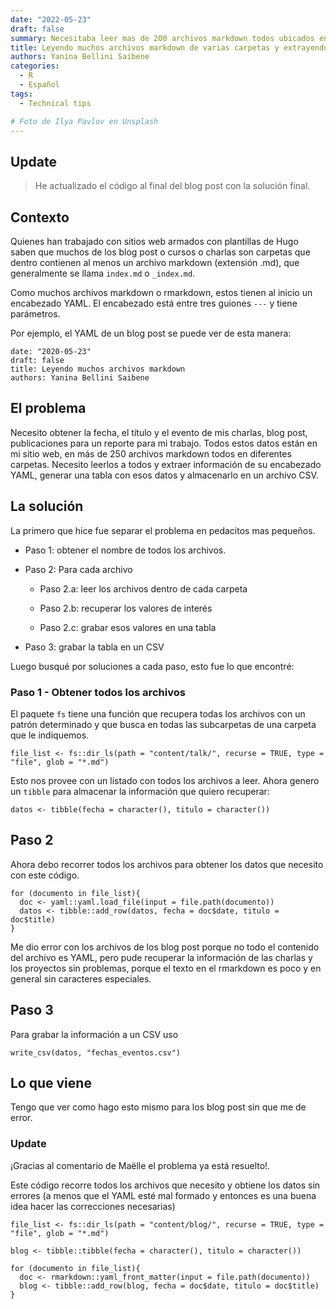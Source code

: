```yaml
---
date: "2022-05-23"
draft: false
summary: Necesitaba leer mas de 200 archivos markdown todos ubicados en diferentes carpetas y recuperar información de su YAML.  Aqui el detalle de como hice esta tarea.
title: Leyendo muchos archivos markdown de varias carpetas y extrayendo datos de su YAML
authors: Yanina Bellini Saibene
categories:
  - R
  - Español
tags: 
  - Technical tips

# Foto de Ilya Pavlov en Unsplash
---
```

## Update

> He actualizado el código al final del blog post con la solución final.

## Contexto

Quienes han trabajado con sitios web armados con plantillas de Hugo saben que muchos de los blog post o cursos o charlas son carpetas que dentro contienen al menos un archivo markdown (extensión .md), que generalmente se llama `index.md` o `_index.md`.

Como muchos archivos markdown o rmarkdown, estos tienen al inicio un encabezado YAML.  El encabezado está entre tres guiones `---` y tiene parámetros.

Por ejemplo, el YAML de un blog post se puede ver de esta manera:

```
date: "2020-05-23"
draft: false
title: Leyendo muchos archivos markdown 
authors: Yanina Bellini Saibene
```

## El problema

Necesito obtener la fecha, el título y el evento de mis charlas, blog post, publicaciones para un reporte para mi trabajo. Todos estos datos están en mi sitio web, en más de 250 archivos markdown todos en diferentes carpetas. Necesito leerlos a todos y extraer información de su encabezado YAML, generar una tabla con esos datos y almacenarlo en un archivo CSV.

## La solución

La primero que hice fue separar el problema en pedacitos mas pequeños. 

* Paso 1: obtener el nombre de todos los archivos.

* Paso 2: Para cada archivo

  * Paso 2.a: leer los archivos dentro de cada carpeta

  * Paso 2.b: recuperar los valores de interés

  * Paso 2.c: grabar esos valores en una tabla

* Paso 3: grabar la tabla en un CSV  


Luego busqué por soluciones a cada paso, esto fue lo que encontré:

### Paso 1 - Obtener todos los archivos

El paquete `fs` tiene una función que recupera todas los archivos con un patrón determinado y que busca en todas las subcarpetas de una carpeta que le indiquemos. 

``` {r EVAL = FALSE}
file_list <- fs::dir_ls(path = "content/talk/", recurse = TRUE, type = "file", glob = "*.md")
```
Esto nos provee con un listado con todos los archivos a leer. Ahora genero un `tibble` para almacenar la información que quiero recuperar:

```
datos <- tibble(fecha = character(), titulo = character())
```

## Paso 2

Ahora debo recorrer todos los archivos para obtener los datos que necesito con este código.

```
for (documento in file_list){
  doc <- yaml::yaml.load_file(input = file.path(documento))
  datos <- tibble::add_row(datos, fecha = doc$date, titulo = doc$title)  
}

```

Me dio error con los archivos de los blog post porque no todo el contenido del archivo es YAML, pero pude recuperar la información de las charlas y los proyectos sin problemas, porque el texto en el rmarkdown es poco y en general sin caracteres especiales.

## Paso 3

Para grabar la información a un CSV uso

```
write_csv(datos, "fechas_eventos.csv")

```

## Lo que viene

Tengo que ver como hago esto mismo para los blog post sin que me de error.

### Update

¡Gracias al comentario de Maëlle el problema ya está resuelto!.

Este código recorre todos los archivos que necesito y obtiene los datos sin errores (a menos que el YAML esté mal formado y entonces es una buena idea hacer las correcciones necesarias)

```
file_list <- fs::dir_ls(path = "content/blog/", recurse = TRUE, type = "file", glob = "*.md")

blog <- tibble::tibble(fecha = character(), titulo = character())

for (documento in file_list){
  doc <- rmarkdown::yaml_front_matter(input = file.path(documento))
  blog <- tibble::add_row(blog, fecha = doc$date, titulo = doc$title)  
}

```
